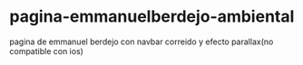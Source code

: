 # pagina-emmanuelberdejo-ambiental
pagina de emmanuel berdejo con navbar correido y efecto parallax(no compatible con ios)
